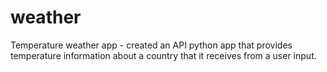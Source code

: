 # weather

Temperature weather app - created an API python app that provides temperature information about a country that it receives from a user input.
